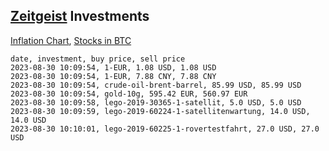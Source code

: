 ## [Zeitgeist](index.html) Investments

[Inflation Chart](https://inflationchart.com),
[Stocks in BTC](https://stonksinbtc.xyz/)

```
date, investment, buy price, sell price
2023-08-30 10:09:54, 1-EUR, 1.08 USD, 1.08 USD
2023-08-30 10:09:54, 1-EUR, 7.88 CNY, 7.88 CNY
2023-08-30 10:09:54, crude-oil-brent-barrel, 85.99 USD, 85.99 USD
2023-08-30 10:09:54, gold-10g, 595.42 EUR, 560.97 EUR
2023-08-30 10:09:58, lego-2019-30365-1-satellit, 5.0 USD, 5.0 USD
2023-08-30 10:09:59, lego-2019-60224-1-satellitenwartung, 14.0 USD, 14.0 USD
2023-08-30 10:10:01, lego-2019-60225-1-rovertestfahrt, 27.0 USD, 27.0 USD
```
